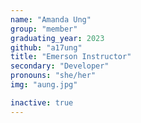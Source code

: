 ```yaml
---
name: "Amanda Ung"
group: "member"
graduating_year: 2023
github: "a17ung"
title: "Emerson Instructor"
secondary: "Developer"
pronouns: "she/her"
img: "aung.jpg"

inactive: true
---
```

